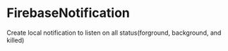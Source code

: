 # FirebaseNotification
Create local notification to listen on all status(forground, background, and killed)
